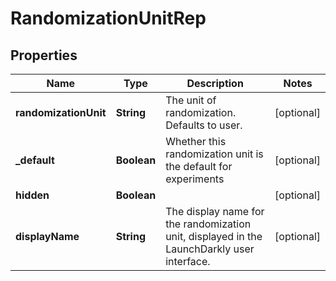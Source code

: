 

# RandomizationUnitRep


## Properties

| Name | Type | Description | Notes |
|------------ | ------------- | ------------- | -------------|
|**randomizationUnit** | **String** | The unit of randomization. Defaults to user. |  [optional] |
|**_default** | **Boolean** | Whether this randomization unit is the default for experiments |  [optional] |
|**hidden** | **Boolean** |  |  [optional] |
|**displayName** | **String** | The display name for the randomization unit, displayed in the LaunchDarkly user interface. |  [optional] |



